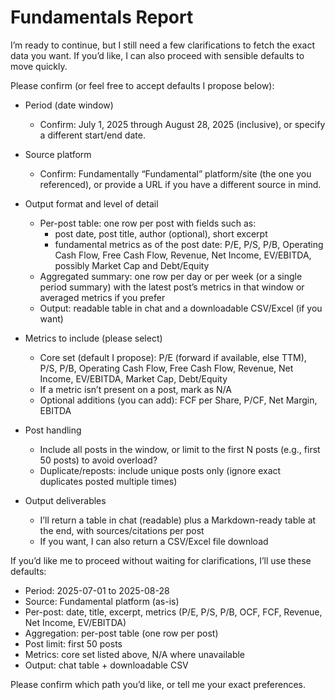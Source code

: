 # Fundamentals Report

I’m ready to continue, but I still need a few clarifications to fetch the exact data you want. If you’d like, I can also proceed with sensible defaults to move quickly.

Please confirm (or feel free to accept defaults I propose below):

- Period (date window)
  - Confirm: July 1, 2025 through August 28, 2025 (inclusive), or specify a different start/end date.

- Source platform
  - Confirm: Fundamentally “Fundamental” platform/site (the one you referenced), or provide a URL if you have a different source in mind.

- Output format and level of detail
  - Per-post table: one row per post with fields such as:
    - post date, post title, author (optional), short excerpt
    - fundamental metrics as of the post date: P/E, P/S, P/B, Operating Cash Flow, Free Cash Flow, Revenue, Net Income, EV/EBITDA, possibly Market Cap and Debt/Equity
  - Aggregated summary: one row per day or per week (or a single period summary) with the latest post’s metrics in that window or averaged metrics if you prefer
  - Output: readable table in chat and a downloadable CSV/Excel (if you want)

- Metrics to include (please select)
  - Core set (default I propose): P/E (forward if available, else TTM), P/S, P/B, Operating Cash Flow, Free Cash Flow, Revenue, Net Income, EV/EBITDA, Market Cap, Debt/Equity
  - If a metric isn’t present on a post, mark as N/A
  - Optional additions (you can add): FCF per Share, P/CF, Net Margin, EBITDA

- Post handling
  - Include all posts in the window, or limit to the first N posts (e.g., first 50 posts) to avoid overload?
  - Duplicate/reposts: include unique posts only (ignore exact duplicates posted multiple times)

- Output deliverables
  - I’ll return a table in chat (readable) plus a Markdown-ready table at the end, with sources/citations per post
  - If you want, I can also return a CSV/Excel file download

If you’d like me to proceed without waiting for clarifications, I’ll use these defaults:
- Period: 2025-07-01 to 2025-08-28
- Source: Fundamental platform (as-is)
- Per-post: date, title, excerpt, metrics (P/E, P/S, P/B, OCF, FCF, Revenue, Net Income, EV/EBITDA)
- Aggregation: per-post table (one row per post)
- Post limit: first 50 posts
- Metrics: core set listed above, N/A where unavailable
- Output: chat table + downloadable CSV

Please confirm which path you’d like, or tell me your exact preferences.
